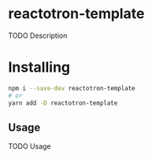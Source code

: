 # reactotron-template

TODO Description

# Installing

```bash
npm i --save-dev reactotron-template
# or
yarn add -D reactotron-template
```

## Usage

TODO Usage
